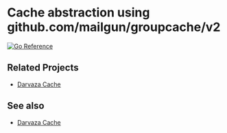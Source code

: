 # Cache abstraction using github.com/mailgun/groupcache/v2

[![Go Reference](https://pkg.go.dev/badge/darvaza.org/cache/x/groupcache.svg)](https://pkg.go.dev/darvaza.org/cache/x/groupcache)

## Related Projects

* [Darvaza Cache](https://pkg.go.dev/darvaza.org/cache)

## See also

* [Darvaza Cache](https://darvaza.org/cache)
